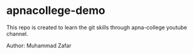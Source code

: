 # apnacollege-demo
This repo is created to learn the git skills through apna-college youtube channel.

Author: Muhammad Zafar
